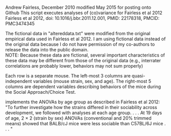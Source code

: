 Andrew Fairless, December 2010
modified May 2015 for posting onto Github
This script executes analyses of (co)variance for Fairless et al 2012
Fairless et al 2012, doi: 10.1016/j.bbr.2011.12.001, PMID:  22178318, PMCID:  PMC3474345

The fictional data in "altereddata.txt" were modified from the original 
empirical data used in Fairless et al 2012.
I am using fictional data instead of the original data because I do not have 
permission of my co-authors to release the data into the public domain.  
NOTE:  Because these data are fictional, several important characteristics of
these data may be different from those of the original data (e.g., interrater
correlations are probably lower, behaviors may not sum properly)

Each row is a separate mouse.
The left-most 3 columns are quasi-independent variables (mouse strain, sex, and age).
The right-most 5 columns are dependent variables describing behaviors of the
mice during the Social Approach/Choice Test.

implements the ANOVAs by age group as described in Fairless et al 2012:
"To further investigate how the strains differed in their sociability across 
development, we followed with analyses at each age group. . . . At 19 days of 
age, 2 × 2 (strain by sex) ANOVAs (conventional and 20% trimmed means) showed 
that BALB/cJ mice were less sociable than C57BL/6J mice . . . "
